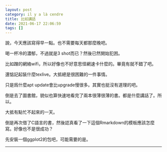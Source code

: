 ```yaml
---
layout: post
category: il y a là cendre
title: 比如講話
date: 2021-06-17 22:06:59
tags: []
---
```


說，今天應該寫得早一點。也不需要每天都那麼晚吧。

喝一杯冷的濃郁，不過就是3 shot而已？然後已然開始犯困。

比如蹭的網絡wifi，所以好像也不好意思怪網速卡什麼的。畢竟有就不錯了吧。

還惦記起裝什麼texlive。大抵總是很困難的一件事情。

只是爲什麼apt update會比upgrade慢很多。其實也挺沒有道理的吧。

倒是去了圖書館，貌似也算快速地看完了兩本很薄很薄的書。都是什麼講話了。所以。

大抵有點忙不起來的一天。

倒是再次借了C語言的書，然後認真看了一下這個Rmarkdown的模板應該怎麼寫。好像也不是很成功？

先安裝一個ggplot2的包吧，可能需要的是。


------



